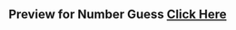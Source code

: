 ## Preview for Number Guess [Click Here](https://shivanshuman021.github.io/Technocrats-HacktoberFest/JavaScript_-_HTML_-_CSS/NumberGuess/index.html)

